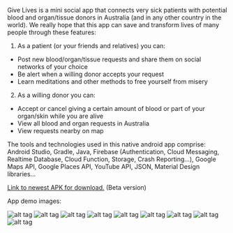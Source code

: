 Give Lives is a mini social app that connects very sick patients with potential blood and organ/tissue donors in Australia (and in any other country in the world). We really hope that this app can save and transform lives of many people through these features:

1. As a patient (or your friends and relatives) you can:
- Post new blood/organ/tissue requests and share them on social networks of your choice
- Be alert when a willing donor accepts your request
- Learn meditations and other methods to free yourself from misery

2. As a willing donor you can:
- Accept or cancel giving a certain amount of blood or part of your organ/skin while you are alive
- View all blood and organ requests in Australia
- View requests nearby on map

The tools and technologies used in this native android app comprise: Android Studio, Gradle, Java, Firebase (Authentication, Cloud Messaging, Realtime Database, Cloud Function, Storage, Crash Reporting...), Google Maps API, Google Places API, YouTube API, JSON, Material Design libraries…

[Link to newest APK for download.](https://tafesaedu-my.sharepoint.com/personal/santi_ruiz_tafesa_edu_au/_layouts/15/guestaccess.aspx?docid=01c36bf8239804a33994693bd1555d735&authkey=ATh7qRv26M6GGx-vioV54Mo) (Beta version)

App demo images:

![alt tag](https://s18.postimg.org/kh6uasuk9/Screenshot_2017-12-31-22-19-49.png "")
![alt tag](https://lh3.googleusercontent.com/CrxxMictTAzb_Ga9RFuvznVUGWnvzoKi8Jpm2EpWUJ-mQKB4OyUdAQb6veQsJG37DA=h900-rw "")
![alt tag](https://lh3.googleusercontent.com/kSVxDnDyJoriKwPZ265Oqt-TsryBrczqss6Q0p_rv-b4YQMeMFBlZa-OYi66HD1jt5o=h900-rw "")
![alt tag](https://lh3.googleusercontent.com/v78pbSb68pjR7RLHBmGKL2dTbKpoN0pKKAw3sdNMZhPolL0OAnQ0-x41XdE6sWqr7A=h900-rw "")
![alt tag](https://lh3.googleusercontent.com/GTtvqjaXMRwuMmS4kXrdindjKpyiTDpdRV-FF7QTbvps5g6hHd5vMDhnbogXzkVnaHI=h900-rw "")
![alt tag](https://lh3.googleusercontent.com/HcL8FyQQsAIGYudy-KSVTo7QzxYFCX9t2lpED3RRNjqPwMa5DzdlQaaMIkwGwXk4KNU=h900-rw "")
![alt tag](https://s18.postimg.org/6ar3fkz4p/Screenshot_2018-01-02-12-04-10.png "")
![alt tag](https://lh3.googleusercontent.com/LcEpVOag7BMfy_0NIVbichAiYem1tJJm0CtKtmdBCuXk6M2nManN6Yecgi9u7s2irdec=h900-rw "")
![alt tag](https://lh3.googleusercontent.com/UZ1fFg1kN5jizzyQhOx9ShznyUfKyzb0RpfSV_jEwMa1qY4MmW1vqYful9zcBGJ_2DOE=h900-rw "")
